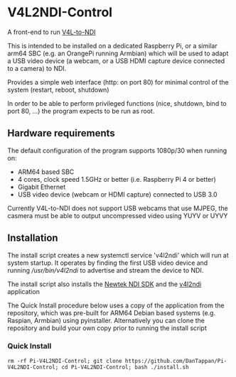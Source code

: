 # V4L2NDI-Control

A front-end to run [V4L-to-NDI](https://github.com/lplassman/V4L2-to-NDI)

This is intended to be installed on a dedicated Raspberry Pi, or a similar arm64 SBC (e.g. an OrangePi running Armbian) which will be used to adapt a USB video device (a webcam, or a USB HDMI capture device connected to a camera) to NDI.

Provides a simple web interface (http: on port 80) for minimal control of the system (restart, reboot, shutdown)

In order to be able to perform privileged functions (nice, shutdown, bind to port 80, ...) the program expects to be run as root.

## Hardware requirements

The default configuration of the program supports 1080p/30 when running on:
- ARM64 based SBC
- 4 cores, clock speed 1.5GHz or better (i.e. Raspberry Pi 4 or better)
- Gigabit Ethernet
- USB video device (webcam or HDMI capture) connected to USB 3.0

Currently V4L-to-NDI does not support USB webcams that use MJPEG, the casmera must be able to output uncompressed video using YUYV or UYVY
## Installation

The install script creates a new systemctl service 'v4l2ndi' which will run at system startup. It operates by finding the first USB video device and running */usr/bin/v4l2ndi* to advertise and stream the device to NDI. 

The install script also installs the [Newtek NDI SDK](https://ndi.video/for-developers/ndi-sdk/) and the [v4l2ndi](https://github.com/lplassman/V4L2-to-NDI) application

The Quick Install procedure below uses a copy of the application from the repository, which was pre-built for ARM64 Debian based systems (e.g. Raspian, Armbian) using pyinstaller. Alternatively you can clone the repository and build your own copy prior to running the install script

### Quick Install

```
rm -rf Pi-V4L2NDI-Control; git clone https://github.com/DanTappan/Pi-V4L2NDI-Control; cd Pi-V4L2NDI-Control; bash ./install.sh
```




